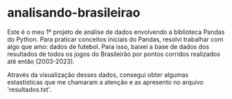 # analisando-brasileirao

Este é o meu 1º projeto de análise de dados envolvendo a biblioteca Pandas do Python.
Para praticar conceitos iniciais do Pandas, resolvi trabalhar com algo que amo: dados de futebol.
Para isso, baixei a base de dados dos resultados de todos os jogos do Brasileirão por pontos corridos realizados até então (2003-2023).

Através da visualização desses dados, consegui obter algumas estastísticas que me chamaram a atenção e as apresento no arquivo 'resultados.txt'.